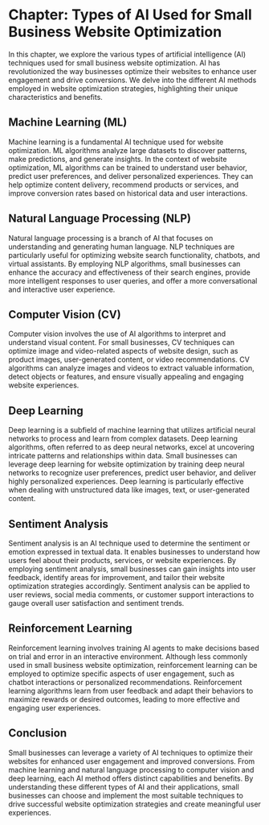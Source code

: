 Chapter: Types of AI Used for Small Business Website Optimization
=================================================================

In this chapter, we explore the various types of artificial intelligence (AI) techniques used for small business website optimization. AI has revolutionized the way businesses optimize their websites to enhance user engagement and drive conversions. We delve into the different AI methods employed in website optimization strategies, highlighting their unique characteristics and benefits.

Machine Learning (ML)
---------------------

Machine learning is a fundamental AI technique used for website optimization. ML algorithms analyze large datasets to discover patterns, make predictions, and generate insights. In the context of website optimization, ML algorithms can be trained to understand user behavior, predict user preferences, and deliver personalized experiences. They can help optimize content delivery, recommend products or services, and improve conversion rates based on historical data and user interactions.

Natural Language Processing (NLP)
---------------------------------

Natural language processing is a branch of AI that focuses on understanding and generating human language. NLP techniques are particularly useful for optimizing website search functionality, chatbots, and virtual assistants. By employing NLP algorithms, small businesses can enhance the accuracy and effectiveness of their search engines, provide more intelligent responses to user queries, and offer a more conversational and interactive user experience.

Computer Vision (CV)
--------------------

Computer vision involves the use of AI algorithms to interpret and understand visual content. For small businesses, CV techniques can optimize image and video-related aspects of website design, such as product images, user-generated content, or video recommendations. CV algorithms can analyze images and videos to extract valuable information, detect objects or features, and ensure visually appealing and engaging website experiences.

Deep Learning
-------------

Deep learning is a subfield of machine learning that utilizes artificial neural networks to process and learn from complex datasets. Deep learning algorithms, often referred to as deep neural networks, excel at uncovering intricate patterns and relationships within data. Small businesses can leverage deep learning for website optimization by training deep neural networks to recognize user preferences, predict user behavior, and deliver highly personalized experiences. Deep learning is particularly effective when dealing with unstructured data like images, text, or user-generated content.

Sentiment Analysis
------------------

Sentiment analysis is an AI technique used to determine the sentiment or emotion expressed in textual data. It enables businesses to understand how users feel about their products, services, or website experiences. By employing sentiment analysis, small businesses can gain insights into user feedback, identify areas for improvement, and tailor their website optimization strategies accordingly. Sentiment analysis can be applied to user reviews, social media comments, or customer support interactions to gauge overall user satisfaction and sentiment trends.

Reinforcement Learning
----------------------

Reinforcement learning involves training AI agents to make decisions based on trial and error in an interactive environment. Although less commonly used in small business website optimization, reinforcement learning can be employed to optimize specific aspects of user engagement, such as chatbot interactions or personalized recommendations. Reinforcement learning algorithms learn from user feedback and adapt their behaviors to maximize rewards or desired outcomes, leading to more effective and engaging user experiences.

Conclusion
----------

Small businesses can leverage a variety of AI techniques to optimize their websites for enhanced user engagement and improved conversions. From machine learning and natural language processing to computer vision and deep learning, each AI method offers distinct capabilities and benefits. By understanding these different types of AI and their applications, small businesses can choose and implement the most suitable techniques to drive successful website optimization strategies and create meaningful user experiences.

